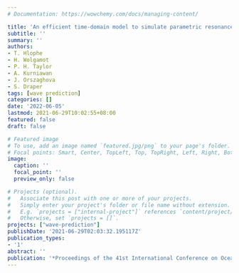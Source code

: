 ```yaml
---
# Documentation: https://wowchemy.com/docs/managing-content/

title: 'An efficient time-domain model to simulate parametric resonances in a floating body free to move in six degrees of freedom'
subtitle: ''
summary: ''
authors:
- T. Hlophe
- H. Wolgamot
- P. H. Taylor
- A. Kurniawan
- J. Orszaghova
- S. Draper
tags: [wave prediction]
categories: []
date: '2022-06-05'
lastmod: 2021-06-29T10:02:55+08:00
featured: false
draft: false

# Featured image
# To use, add an image named `featured.jpg/png` to your page's folder.
# Focal points: Smart, Center, TopLeft, Top, TopRight, Left, Right, BottomLeft, Bottom, BottomRight.
image:
  caption: ''
  focal_point: ''
  preview_only: false

# Projects (optional).
#   Associate this post with one or more of your projects.
#   Simply enter your project's folder or file name without extension.
#   E.g. `projects = ["internal-project"]` references `content/project/deep-learning/index.md`.
#   Otherwise, set `projects = []`.
projects: ["wave-prediction"]
publishDate: '2021-06-29T02:03:32.195117Z'
publication_types:
- '1'
abstract: ''
publication: '*Proceedings of the 41st International Conference on Ocean, Offshore and Arctic Engineering*'
---
```

